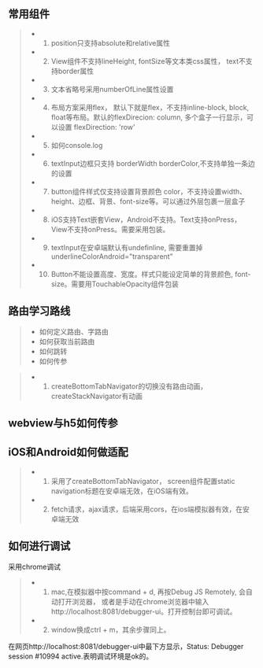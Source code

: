 ## 常用组件
>+ 1. position只支持absolute和relative属性
>+ 2. View组件不支持lineHeight, fontSize等文本类css属性， text不支持border属性
>+ 3. 文本省略号采用numberOfLine属性设置
>+ 4. 布局方案采用flex， 默认下就是flex，不支持inline-block, block, float等布局。默认的flexDirecion: column, 多个盒子一行显示，可以设置 flexDirection: 'row'
>+ 5. 如何console.log
>+ 6. textInput边框只支持 borderWidth borderColor,不支持单独一条边的设置
>+ 7. button组件样式仅支持设置背景颜色 color，不支持设置width、height、边框、背景、font-size等。可以通过外层包裹一层盒子
>+ 8. iOS支持Text嵌套View，Android不支持。Text支持onPress，View不支持onPress。需要采用包装。
>+ 9. textInput在安卓端默认有undefinline, 需要重置掉 underlineColorAndroid="transparent"
>+ 10. Button不能设置高度、宽度。样式只能设定简单的背景颜色, font-size。需要用TouchableOpacity组件包装

## 路由学习路线
>+ 如何定义路由、字路由
>+ 如何获取当前路由
>+ 如何跳转
>+ 如何传参

>+ 1. createBottomTabNavigator的切换没有路由动画，createStackNavigator有动画

## webview与h5如何传参




## iOS和Android如何做适配
>+ 1. 采用了createBottomTabNavigator， screen组件配置static navigation标题在安卓端无效，在iOS端有效。
>+ 2. fetch请求，ajax请求，后端采用cors，在ios端模拟器有效，在安卓端无效
## 如何进行调试
采用chrome调试
>+ 1. mac,在模拟器中按command + d, 再按Debug JS Remotely, 会自动打开浏览器，
或者是手动在chrome浏览器中输入 http://localhost:8081/debugger-ui。打开控制台即可调试。
>+ 2. window换成ctrl + m，其余步骤同上。

在网页http://localhost:8081/debugger-ui中最下方显示，Status: Debugger session #10994 active.表明调试环境是ok的。
